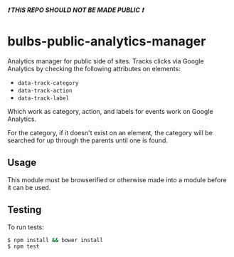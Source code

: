 <strong><i>:exclamation: THIS REPO SHOULD NOT BE MADE PUBLIC :exclamation:</i></strong>

# bulbs-public-analytics-manager
Analytics manager for public side of sites. Tracks clicks via Google Analytics
by checking the following attributes on elements:

- ```data-track-category```
- ```data-track-action```
- ```data-track-label```

Which work as category, action, and labels for events work on Google Analytics.

For the category, if it doesn't exist on an element, the category will be searched
for up through the parents until one is found.

## Usage
This module must be browserified or otherwise made into a module before it can
be used.

## Testing
To run tests:
```bash
$ npm install && bower install
$ npm test
```

